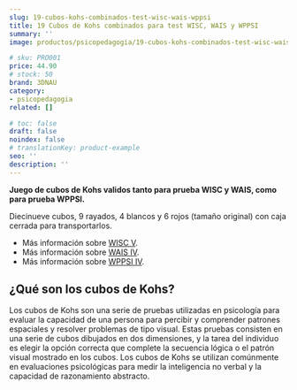 ```yaml
---
slug: 19-cubos-kohs-combinados-test-wisc-wais-wppsi
title: 19 Cubos de Kohs combinados para test WISC, WAIS y WPPSI
summary: ''
image: productos/psicopedagogia/19-cubos-kohs-combinados-test-wisc-wais-wppsi.jpg

# sku: PRO001
price: 44.90
# stock: 50
brand: 3DNAU
category:
- psicopedagogia
related: []

# toc: false
draft: false
noindex: false
# translationKey: product-example
seo: ''
description: ''
---
```

**Juego de cubos de Kohs validos tanto para prueba WISC y WAIS, como para prueba WPPSI.**

Diecinueve cubos, 9 rayados, 4 blancos y 6 rojos (tamaño original) con caja cerrada para transportarlos.

- Más información sobre [WISC V](https://www.pearsonclinical.es/wisc-v-escala-de-inteligencia-de-wechsler-para-ninos-v).
- Más información sobre [WAIS IV](https://www.pearsonclinical.es/wais-iv-escala-de-inteligencia-de-wechsler-para-adultos-iv).
- Más información sobre [WPPSI IV](https://www.pearsonclinical.es/wppsi-iv-escala-de-inteligencia-de-wechsler-para-preescolar-y-primaria).

## ¿Qué son los cubos de Kohs?

Los cubos de Kohs son una serie de pruebas utilizadas en psicología para evaluar la capacidad de una persona para percibir y comprender patrones espaciales y resolver problemas de tipo visual. Estas pruebas consisten en una serie de cubos dibujados en dos dimensiones, y la tarea del individuo es elegir la opción correcta que complete la secuencia lógica o el patrón visual mostrado en los cubos. Los cubos de Kohs se utilizan comúnmente en evaluaciones psicológicas para medir la inteligencia no verbal y la capacidad de razonamiento abstracto.
